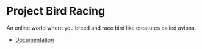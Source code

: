 # Project Bird Racing
An online world where you breed and race bird like creatures called avions.

* [Documentation](documentation/documentation.md)
